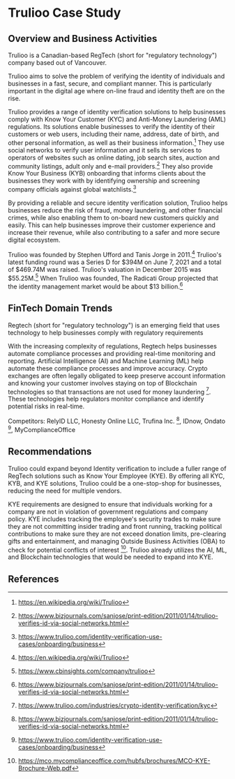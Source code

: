 # Trulioo Case Study

## Overview and Business Activities

Trulioo is a Canadian-based RegTech (short for "regulatory technology") company based out of Vancouver.  

Trulioo aims to solve the problem of verifying the identity of individuals and businesses in a fast, secure, and compliant manner. This is particularly important in the digital age where on-line fraud and identity theft are on the rise.

Trulioo provides a range of identity verification solutions to help businesses comply with Know Your Customer (KYC) and Anti-Money Laundering (AML) regulations. Its solutions enable businesses to verify the identity of their customers or web users, including their name, address, date of birth, and other personal information, as well as their business information.[^1]  They use social networks to verify user information and it sells its services to operators of websites such as online dating, job search sites, auction and community listings, adult only and e-mail providers.[^2]  They also provide Know Your Business (KYB) onboarding that informs clients about the businesses they work with by identifying ownership and screening company officials against global watchlists.[^3]

By providing a reliable and secure identity verification solution, Trulioo helps businesses reduce the risk of fraud, money laundering, and other financial crimes, while also enabling them to on-board new customers quickly and easily. This can help businesses improve their customer experience and increase their revenue, while also contributing to a safer and more secure digital ecosystem.

Trulioo was founded by Stephen Ufford and Tanis Jorge in 2011.[^1]  Trulioo's latest funding round was a Series D for $394M on June 7, 2021 and a total of $469.74M was raised.  Trulioo's valuation in December 2015 was $55.25M.[^4]  When Trulioo was founded, The Radicati Group projected that the identity management market would be about $13 billion.[^2]

## FinTech Domain Trends 

Regtech (short for "regulatory technology") is an emerging field that uses technology to help businesses comply with regulatory requirements

With the increasing complexity of regulations, Regtech helps businesses automate compliance processes and providing real-time monitoring and reporting.  Artificial Intelligence (AI) and Machine Learning (ML) help automate these compliance processes and improve accuracy.  Crypto exchanges are often legally obligated to keep preserve account information and knowing your customer involves staying on top of Blockchain technologies so that transactions are not used for money laundering [^5].   These technologies help regulators monitor compliance and identify potential risks in real-time.

Competitors: RelyID LLC, Honesty Online LLC, Trufina Inc. [^2], IDnow, Ondato [^3], MyComplianceOffice

## Recommendations

Trulioo could expand beyond Identity verification to include a fuller range of RegTech solutions such as Know Your Employee (KYE).  By offering all KYC, KYB, and KYE solutions, Trulioo could be a one-stop-shop for businesses, reducing the need for multiple vendors.  

KYE requirements are designed to ensure that individuals working for a company are not in violation of government regulations and company policy.  KYE includes tracking the employee's security trades to make sure they are not committing insider trading and front running, tracking political contributions to make sure they are not exceed donation limits, pre-clearing gifts and entertainment, and managing Outside Business Activities (OBA) to check for potential conflicts of interest [^6].  Trulioo already utilizes the AI, ML, and Blockchain technologies that would be needed to expand into KYE.


## References ##

[^1]: https://en.wikipedia.org/wiki/Trulioo
[^2]: https://www.bizjournals.com/sanjose/print-edition/2011/01/14/trulioo-verifies-id-via-social-networks.html
[^3]: https://www.trulioo.com/identity-verification-use-cases/onboarding/business
[^4]: https://www.cbinsights.com/company/trulioo
[^5]: https://www.trulioo.com/industries/crypto-identity-verification/kyc
[^6]: https://mco.mycomplianceoffice.com/hubfs/brochures/MCO-KYE-Brochure-Web.pdf
